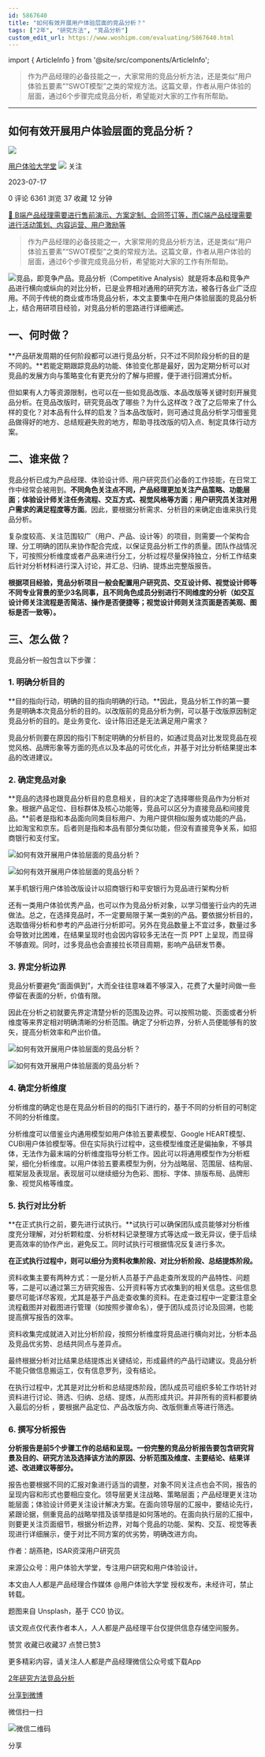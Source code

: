 ```yaml
---
id: 5867640
title: "如何有效开展用户体验层面的竞品分析？"
tags: ["2年", "研究方法", "竞品分析"]
custom_edit_url: https://www.woshipm.com/evaluating/5867640.html
---
```

import { ArticleInfo } from '@site/src/components/ArticleInfo';

<ArticleInfo
    author="用户体验大学堂"
    authorLink="https://www.woshipm.com/u/830326"
    published="2023-07-17"
    views={6361}
    comments={0}
    collects={37}
/>

> 作为产品经理的必备技能之一，大家常用的竞品分析方法，还是类似“用户体验五要素”“SWOT模型”之类的常规方法。这篇文章，作者从用户体验的层面，通过6个步骤完成竞品分析，希望能对大家的工作有所帮助。

---

## 如何有效开展用户体验层面的竞品分析？

[![](https://static.woshipm.com/view/woshipm_api_def_20240102145427_5391.jpg?imageView2/1/w/72/h/72/q/100)](https://www.woshipm.com/u/830326)

[用户体验大学堂](https://www.woshipm.com/u/830326) ![](https://static.woshipm.com/tag/1122_1@2x.png) 关注

2023-07-17

0 评论 6361 浏览 37 收藏 12 分钟

[🔗 B端产品经理需要进行售前演示、方案定制、合同签订等，而C端产品经理需要进行活动策划、内容运营、用户激励等](https://ke.qidianla.com/courses/bcpm)

> 作为产品经理的必备技能之一，大家常用的竞品分析方法，还是类似“用户体验五要素”“SWOT模型”之类的常规方法。这篇文章，作者从用户体验的层面，通过6个步骤完成竞品分析，希望能对大家的工作有所帮助。

![](https://image.woshipm.com/2023/07/07/47087d62-1c97-11ee-94c6-00163e0b5ff3.jpg)竞品，即竞争产品。竞品分析（Competitive Analysis）就是将本品和竞争产品进行横向或纵向的对比分析，已是业界相对通用的研究方法，被各行各业广泛应用。不同于传统的商业或市场竞品分析，本文主要集中在用户体验层面的竞品分析上，结合用研项目经验，对竞品分析的思路进行详细阐述。

## 一、何时做？

**产品研发周期的任何阶段都可以进行竞品分析，只不过不同阶段分析的目的是不同的。**若能定期跟踪竞品的功能、体验变化那是最好，因为定期分析可以对竞品的发展方向与策略变化有更充分的了解与把握，便于进行回溯式分析。

但如果有人力等资源限制，也可以在一些如竞品改版、本品改版等关键时刻开展竞品分析。在竞品改版时，研究竞品改了哪些？为什么这样改？改了之后带来了什么样的变化？对本品有什么样的启发？当本品改版时，则可通过竞品分析学习借鉴竞品做得好的地方、总结规避失败的地方，帮助寻找改版的切入点、制定具体行动方案。

## 二、谁来做？

竞品分析已成为产品经理、体验设计师、用户研究员们必备的工作技能，在日常工作中经常会被用到。**不同角色关注点不同，产品经理更加关注产品策略、功能层面**；**体验设计师关注任务流程、交互方式、视觉风格等方面**；**用户研究员关注对用户需求的满足程度等方面**。因此，要根据分析需求、分析目的来确定由谁来执行竞品分析。

复杂度较高、关注范围较广（用户、产品、设计等）的项目，则需要一个架构合理、分工明确的团队来协作配合完成，以保证竞品分析工作的质量。团队作战情况下，可按照分析维度或者产品来进行分工，分析过程尽量保持独立，分析工作结束后针对分析材料进行深入讨论，并汇总、归纳、提炼出完整版报告。

**根据项目经验，竞品分析项目一般会配置用户研究员、交互设计师、视觉设计师等不同专业背景的至少3名同事，且不同角色成员分别进行不同维度的分析（如交互设计师关注流程是否简洁、操作是否便捷等；视觉设计师则关注页面是否美观、图标是否一致等）。**

## 三、怎么做？

竞品分析一般包含以下步骤：

### 1\. 明确分析目的

**目的指向行动，明确的目的指向明确的行动。**因此，竞品分析工作的第一要务是明确本次竞品分析的目的。以改版前的竞品分析为例，可以基于改版原因制定竞品分析的目的。是业务变化、设计陈旧还是无法满足用户需求？

竞品分析则要在原因的指引下制定明确的分析目的，如通过竞品对比发现竞品在视觉风格、品牌形象等方面的亮点以及本品的可优化点，并基于对比分析结果提出本品的改进建议。

### 2\. 确定竞品对象

**竞品的选择也跟竞品分析目的息息相关，目的决定了选择哪些竞品作为分析对象。根据产品定位、目标群体及核心功能等，竞品可以区分为直接竞品和间接竞品。**前者是指和本品面向同类目标用户、为用户提供相似服务或功能的产品，比如淘宝和京东。后者则是指和本品有部分类似功能，但没有直接竞争关系，如招商银行和支付宝。

![如何有效开展用户体验层面的竞品分析？](https://image.woshipm.com/wp-files/2023/07/1wvMFLlxkh38YJFQ1Bqj.png)

![如何有效开展用户体验层面的竞品分析？](https://image.woshipm.com/wp-files/2023/07/fOKDUx4cvuWtVyr9ZP3x.png)

某手机银行用户体验改版设计以招商银行和平安银行为竞品进行架构分析

还有一类用户体验优秀产品，也可以作为竞品分析对象，以学习借鉴行业内的先进做法。总之，在选择竞品时，不一定要局限于某一类别的产品。要依据分析目的，选取值得分析和参考的产品进行分析即可。另外在竞品数量上不宜过多，数量过多会导致对比困难，在结果呈现时也会因内容较多无法在一页 PPT 上呈现，而显得不够直观。同时，过多竞品也会直接拉长项目周期，影响产品研发节奏。

### 3\. 界定分析边界

竞品分析要避免“面面俱到”，大而全往往意味着不够深入，花费了大量时间做一些停留在表面的分析，价值有限。

因此在分析之初就要先界定清楚分析的范围及边界。可以按照功能、页面或者分析维度等来界定相对明确清晰的分析范围。确定了分析边界，分析人员便能够有的放矢，提高分析效率和产出价值。

![如何有效开展用户体验层面的竞品分析？](https://image.woshipm.com/wp-files/2023/07/SHUOnnvdl6NIT1YRzgwe.png)

![如何有效开展用户体验层面的竞品分析？](https://image.woshipm.com/wp-files/2023/07/2btBuSdoO4zopqknBpG1.png)

### 4\. 确定分析维度

分析维度的确定也是在竞品分析目的的指引下进行的，基于不同的分析目的可制定不同的分析维度。

分析维度可以借鉴业内通用模型如用户体验五要素模型、Google HEART模型、CUBI用户体验模型等。但在实际执行过程中，这些模型维度还是偏抽象，不够具体，无法作为最末端的分析维度指导分析工作。因此可以将通用模型作为分析框架，细化分析维度。以用户体验五要素模型为例，分为战略层、范围层、结构层、框架层及表现层。表现层可以继续细分为色彩、图标、字体、排版布局、品牌形象、视觉风格等维度。

### 5\. 执行对比分析

**在正式执行之前，要先进行试执行。**试执行可以确保团队成员能够对分析维度充分理解，对分析颗粒度、分析材料记录整理方式等达成一致无异议，便于后续更高效率的协作产出，避免反工。同时试执行可根据情况反复进行多次。

**在正式执行过程中，则可以细分为资料收集阶段、对比分析阶段、总结提炼阶段。**

资料收集主要有两种方式：一是分析人员基于产品走查所发现的产品特性、问题等，二是可以通过第三方研究报告、公开资料等方式收集到的相关信息。这些信息要尽可能详尽客观，尤其是基于产品走查收集的资料。在走查过程中一定要注意全流程截图并对截图进行管理（如按照步骤命名），便于团队成员讨论及回溯，也能提高撰写报告的效率。

资料收集完成就进入对比分析阶段，按照分析维度将竞品进行横向对比，分析本品及竞品优劣势、总结共同点与差异点。

最终根据分析对比结果总结提炼出关键结论，形成最终的产品行动建议。竞品分析不能只做信息搬运工，仅有信息罗列，没有结论。

在执行过程中，尤其是对比分析和总结提炼阶段，团队成员可组织多轮工作坊针对资料进行讨论、筛选、归纳、总结、提炼，从而形成共识。并非所有的资料都要纳入最后的分析 ，要根据产品定位、产品改版方向、改版侧重点等进行筛选。

### 6\. 撰写分析报告

**分析报告是前5个步骤工作的总结和呈现。一份完整的竞品分析报告要包含研究背景及目的、研究方法及选择该方法的原因、分析范围及维度、主要结论、结果详述、改进建议等部分。**

报告也要根据不同的汇报对象进行适当的调整，对象不同关注点也会不同，报告的呈现内容和形式也要相应变化。领导层更关注战略、策略层面；产品经理更关注功能层面；体验设计师更关注设计解决方案。在面向领导层的汇报中，要结论先行，紧跟论据，侧重竞品的战略举措及该举措是如何落地的。在面向执行层的汇报中，则要更关注页面细节，根据分析边界，对每个竞品的功能、架构、交互、视觉等表现进行详细展示，便于对比不同方案的优劣势，明确改进方向。

作者：胡燕艳，ISAR资深用户研究员

来源公众号：用户体验大学堂，专注用户研究和用户体验设计。

本文由人人都是产品经理合作媒体 @用户体验大学堂 授权发布，未经许可，禁止转载。

题图来自 Unsplash，基于 CC0 协议。

该文观点仅代表作者本人，人人都是产品经理平台仅提供信息存储空间服务。

赞赏 收藏已收藏37 点赞已赞3

更多精彩内容，请关注人人都是产品经理微信公众号或下载App

[2年](https://www.woshipm.com/tag/2%e5%b9%b4)[研究方法](https://www.woshipm.com/tag/%e7%a0%94%e7%a9%b6%e6%96%b9%e6%b3%95)[竞品分析](https://www.woshipm.com/tag/%e7%ab%9e%e5%93%81%e5%88%86%e6%9e%90)

[分享到微博](https://service.weibo.com/share/share.php?appkey=2775287854&title=如何有效开展用户体验层面的竞品分析？&url=https://www.woshipm.com/evaluating/5867640.html&pic=https://image.woshipm.com/2023/07/07/47087d62-1c97-11ee-94c6-00163e0b5ff3.jpg)

微信扫一扫

![微信二维码](https://api.pwmqr.com/qrcode/create/?url=https://www.woshipm.com/evaluating/5867640.html)

分享